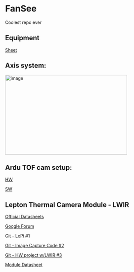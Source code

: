 # FanSee

Coolest repo ever


## Equipment

[Sheet](https://docs.google.com/spreadsheets/d/1Zy9j_o3g-Kl9qhsYbI6PPVg-8WaA3Wd_451FoOYFjiQ/edit?gid=0#gid=0)


## Axis system:
<img width="394" height="257" alt="image" src="https://github.com/user-attachments/assets/a283521f-3a21-434f-82c8-31523cff3a88" />


## Ardu TOF cam setup: 
[HW](https://docs.arducam.com/Raspberry-Pi-Camera/Tof-camera/Getting-Started/#hardware-connection-on-pi4)

[SW](https://docs.arducam.com/Raspberry-Pi-Camera/Tof-camera/Point-Cloud-With-Arducam-ToF-Camera/#about-point-cloud)

## Lepton Thermal Camera Module - LWIR
[Official Datasheets](https://groupgets.com/products/flir-lepton-3-5)

[Google Forum](groups.google.com/d/forum/flir-lepton)

[Git - LePi #1](https://github.com/cosmac/LePi)

[Git - Image Capture Code #2](https://github.com/groupgets/LeptonModule)

[Git - HW project w/LWIR #3](https://github.com/danjulio/tCam/tree/main)

[Module Datasheet](https://drive.google.com/file/d/0B3wmCw6bdPqFblZsZ3l4SXM4R28/view?resourcekey=0-zLby_23KmQ7k8VHMI_50wQ)
